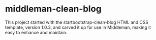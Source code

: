 # middleman-clean-blog

This project started with the startbootstrap-clean-blog HTML and CSS template, version 1.0.3, and carved it up for use in Middleman, making it easy to enhance and maintain.